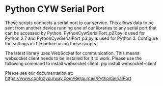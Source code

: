 # Python CYW Serial Port

These scripts connects a serial port to our service. This allows data to be sent from another device running one of our
libraries to any serial port that can be accessed by Python. PythonCywSerialPort_p27.py is used for Python 2.7 and
PythonCywSerialPort_p3.py is used for Python 3. Configure the settings.ini file before using these scripts.

The latest library uses WebSocket for communication. This means websocket client needs to be installed for it to work. Please use the following command to install websocket client:
pip install websocket-client

Please see our documentation at: https://www.controlyourway.com/Resources/PythonSerialPort
